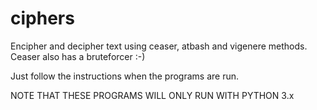 ciphers
=======


Encipher and decipher text using ceaser, atbash and vigenere methods. Ceaser also has a bruteforcer :-)

Just follow the instructions when the programs are run.

NOTE THAT THESE PROGRAMS WILL ONLY RUN WITH PYTHON 3.x
